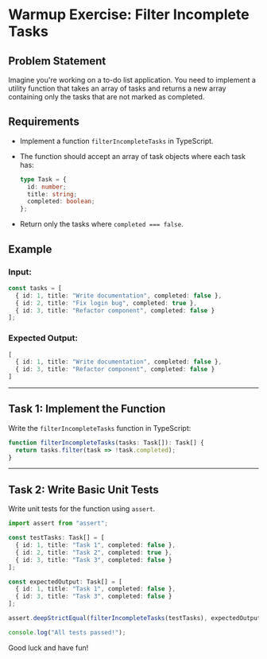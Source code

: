 # Warmup Exercise: Filter Incomplete Tasks

## Problem Statement
Imagine you're working on a to-do list application. You need to implement a utility function that takes an array of tasks and returns a new array containing only the tasks that are not marked as completed.

## Requirements
- Implement a function `filterIncompleteTasks` in TypeScript.
- The function should accept an array of task objects where each task has:
  
  ```ts
  type Task = {
    id: number;
    title: string;
    completed: boolean;
  };
  ```

- Return only the tasks where `completed === false`.

## Example

### **Input:**
```ts
const tasks = [
  { id: 1, title: "Write documentation", completed: false },
  { id: 2, title: "Fix login bug", completed: true },
  { id: 3, title: "Refactor component", completed: false }
];
```

### **Expected Output:**
```ts
[
  { id: 1, title: "Write documentation", completed: false },
  { id: 3, title: "Refactor component", completed: false }
]
```

---

## Task 1: Implement the Function
Write the `filterIncompleteTasks` function in TypeScript:

```ts
function filterIncompleteTasks(tasks: Task[]): Task[] {
  return tasks.filter(task => !task.completed);
}
```

---

## Task 2: Write Basic Unit Tests
Write unit tests for the function using `assert`.

```ts
import assert from "assert";

const testTasks: Task[] = [
  { id: 1, title: "Task 1", completed: false },
  { id: 2, title: "Task 2", completed: true },
  { id: 3, title: "Task 3", completed: false }
];

const expectedOutput: Task[] = [
  { id: 1, title: "Task 1", completed: false },
  { id: 3, title: "Task 3", completed: false }
];

assert.deepStrictEqual(filterIncompleteTasks(testTasks), expectedOutput);

console.log("All tests passed!");
```

Good luck and have fun!
